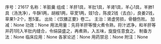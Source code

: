 序号：21617
名称：羊脏羹
组成：羊肝1具，羊肚1具，羊肾1具，羊心1具，羊肺1具（汤洗净），牛酥1两，胡椒1两，荜茇1两，豉1合，陈皮2钱（去白），良姜2钱，草果1-2个，葱5茎。
出处：《饮膳正要》卷二。
主治：肾虚劳损，骨髓伤败。
加减：None
功效：None
用法用量：先将羊肝等慢火煮令熟，将汁滤净，和羊肝等并药1同入羊肚内缝合，令绢袋盛之，再煮熟，入五味，旋旋任意食之。
制备方法：None
临床应用：None
各家论述：None
用药禁忌：None
附注：None
